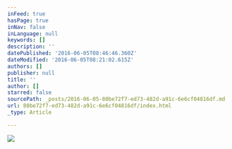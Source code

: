 ```yaml
---
inFeed: true
hasPage: true
inNav: false
inLanguage: null
keywords: []
description: ''
datePublished: '2016-06-05T08:46:46.360Z'
dateModified: '2016-06-05T08:21:02.615Z'
authors: []
publisher: null
title: ''
author: []
starred: false
sourcePath: _posts/2016-06-05-80be72f7-ed73-482d-a91c-6e6cf04816df.md
url: 80be72f7-ed73-482d-a91c-6e6cf04816df/index.html
_type: Article

---
```

![](https://the-grid-user-content.s3-us-west-2.amazonaws.com/45a275e6-e580-4221-aa62-9b788157bab9.jpg)